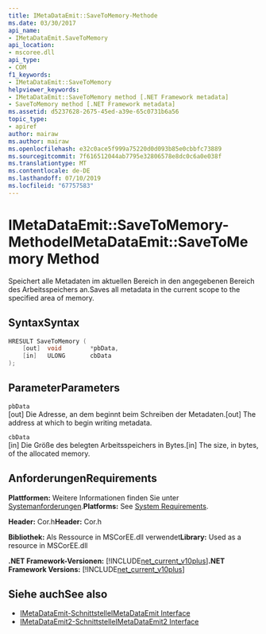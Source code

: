 ```yaml
---
title: IMetaDataEmit::SaveToMemory-Methode
ms.date: 03/30/2017
api_name:
- IMetaDataEmit.SaveToMemory
api_location:
- mscoree.dll
api_type:
- COM
f1_keywords:
- IMetaDataEmit::SaveToMemory
helpviewer_keywords:
- IMetaDataEmit::SaveToMemory method [.NET Framework metadata]
- SaveToMemory method [.NET Framework metadata]
ms.assetid: d5237628-2675-45ed-a39e-65c0731b6a56
topic_type:
- apiref
author: mairaw
ms.author: mairaw
ms.openlocfilehash: e32c0ace5f999a75220d0d093b85e0cbbfc73889
ms.sourcegitcommit: 7f616512044ab7795e32806578e8dc0c6a0e038f
ms.translationtype: MT
ms.contentlocale: de-DE
ms.lasthandoff: 07/10/2019
ms.locfileid: "67757583"
---
```

# <a name="imetadataemitsavetomemory-method"></a><span data-ttu-id="4fbe7-102">IMetaDataEmit::SaveToMemory-Methode</span><span class="sxs-lookup"><span data-stu-id="4fbe7-102">IMetaDataEmit::SaveToMemory Method</span></span>
<span data-ttu-id="4fbe7-103">Speichert alle Metadaten im aktuellen Bereich in den angegebenen Bereich des Arbeitsspeichers an.</span><span class="sxs-lookup"><span data-stu-id="4fbe7-103">Saves all metadata in the current scope to the specified area of memory.</span></span>  
  
## <a name="syntax"></a><span data-ttu-id="4fbe7-104">Syntax</span><span class="sxs-lookup"><span data-stu-id="4fbe7-104">Syntax</span></span>  
  
```cpp  
HRESULT SaveToMemory (   
    [out]  void        *pbData,   
    [in]   ULONG       cbData   
);  
```  
  
## <a name="parameters"></a><span data-ttu-id="4fbe7-105">Parameter</span><span class="sxs-lookup"><span data-stu-id="4fbe7-105">Parameters</span></span>  
 `pbData`  
 <span data-ttu-id="4fbe7-106">[out] Die Adresse, an dem beginnt beim Schreiben der Metadaten.</span><span class="sxs-lookup"><span data-stu-id="4fbe7-106">[out] The address at which to begin writing metadata.</span></span>  
  
 `cbData`  
 <span data-ttu-id="4fbe7-107">[in] Die Größe des belegten Arbeitsspeichers in Bytes.</span><span class="sxs-lookup"><span data-stu-id="4fbe7-107">[in] The size, in bytes, of the allocated memory.</span></span>  
  
## <a name="requirements"></a><span data-ttu-id="4fbe7-108">Anforderungen</span><span class="sxs-lookup"><span data-stu-id="4fbe7-108">Requirements</span></span>  
 <span data-ttu-id="4fbe7-109">**Plattformen:** Weitere Informationen finden Sie unter [Systemanforderungen](../../../../docs/framework/get-started/system-requirements.md).</span><span class="sxs-lookup"><span data-stu-id="4fbe7-109">**Platforms:** See [System Requirements](../../../../docs/framework/get-started/system-requirements.md).</span></span>  
  
 <span data-ttu-id="4fbe7-110">**Header:** Cor.h</span><span class="sxs-lookup"><span data-stu-id="4fbe7-110">**Header:** Cor.h</span></span>  
  
 <span data-ttu-id="4fbe7-111">**Bibliothek:** Als Ressource in MSCorEE.dll verwendet</span><span class="sxs-lookup"><span data-stu-id="4fbe7-111">**Library:** Used as a resource in MSCorEE.dll</span></span>  
  
 <span data-ttu-id="4fbe7-112">**.NET Framework-Versionen:** [!INCLUDE[net_current_v10plus](../../../../includes/net-current-v10plus-md.md)]</span><span class="sxs-lookup"><span data-stu-id="4fbe7-112">**.NET Framework Versions:** [!INCLUDE[net_current_v10plus](../../../../includes/net-current-v10plus-md.md)]</span></span>  
  
## <a name="see-also"></a><span data-ttu-id="4fbe7-113">Siehe auch</span><span class="sxs-lookup"><span data-stu-id="4fbe7-113">See also</span></span>

- [<span data-ttu-id="4fbe7-114">IMetaDataEmit-Schnittstelle</span><span class="sxs-lookup"><span data-stu-id="4fbe7-114">IMetaDataEmit Interface</span></span>](../../../../docs/framework/unmanaged-api/metadata/imetadataemit-interface.md)
- [<span data-ttu-id="4fbe7-115">IMetaDataEmit2-Schnittstelle</span><span class="sxs-lookup"><span data-stu-id="4fbe7-115">IMetaDataEmit2 Interface</span></span>](../../../../docs/framework/unmanaged-api/metadata/imetadataemit2-interface.md)
